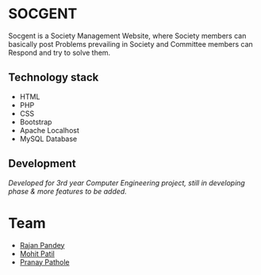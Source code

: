 # SOCGENT

Socgent is a Society Management Website, where Society members can basically post Problems prevailing in Society and Committee members can Respond and try to solve them.

## Technology stack

* HTML
* PHP
* CSS
* Bootstrap
* Apache Localhost 
* MySQL Database

## Development
*Developed for 3rd year Computer Engineering project, still in developing phase & more features to be added.*

# Team
* [Rajan Pandey](https://github.com/Rajanpandey)
* [Mohit Patil](https://github.com/Mohit-Patil)
* [Pranay Pathole](https://github.com/PPathole)

